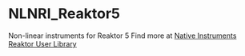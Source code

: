 # NLNRI_Reaktor5
Non-linear instruments for Reaktor 5
Find more at <a href="https://www.native-instruments.com/es/reaktor-community/reaktor-user-library/all/all/all/468578/">Native Instruments Reaktor User Library</a>
